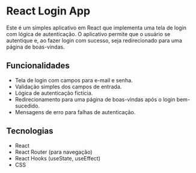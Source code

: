 # React Login App

Este é um simples aplicativo em React que implementa uma tela de login com lógica de autenticação. O aplicativo permite que o usuário se autentique e, ao fazer login com sucesso, seja redirecionado para uma página de boas-vindas.

## Funcionalidades

- Tela de login com campos para e-mail e senha.
- Validação simples dos campos de entrada.
- Lógica de autenticação fictícia.
- Redirecionamento para uma página de boas-vindas após o login bem-sucedido.
- Mensagens de erro para falhas de autenticação.

## Tecnologias

- React
- React Router (para navegação)
- React Hooks (useState, useEffect)
- CSS
